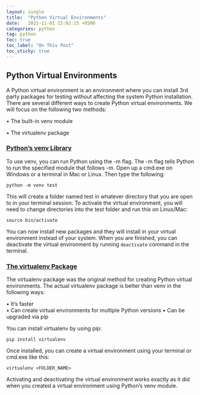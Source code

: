 ```yaml
---
layout: single
title:  "Python Virtual Environments"
date:   2021-11-01 15:02:15 +0500
categories: python
tag: python
toc: true
toc_label: "On This Post"
toc_sticky: true
---
```


## Python Virtual Environments
A Python virtual environment is an environment where you can install 3rd party packages for testing without affecting the system Python installation. There are several different ways to create Python virtual environments. We will focus on the following two methods:

• The built-in venv module

• The virtualenv package

### [Python’s venv Library](https://docs.python.org/3/library/venv.html)

To use venv, you can run Python using the -m flag. The -m flag tells Python to run the specified module that follows -m. Open up a cmd.exe on Windows or a terminal in Mac or Linux. Then type the following:

```console
python -m venv test
```

This will create a folder named test in whatever directory that you are open to in your terminal session. To activate the virtual environment, you will need to change directories into the test folder and run this on Linux/Mac:

```console
source bin/activate 
```

You can now install new packages and they will install in your virtual environment instead of your system. When you are finished, you can deactivate the virtual environment by running `deactivate` command in the terminal.

### [The virtualenv Package](https://pypi.org/project/virtualenv/)

The virtualenv package was the original method for creating Python virtual environments. The actual virtualenv package is better than venv in the following ways:

• It’s faster  
• Can create virtual environments for multiple Python versions
• Can be upgraded via pip

You can install virtualenv by using pip:

```console
pip install virtualenv 
```

Once installed, you can create a virtual environment using your terminal or cmd.exe like this:

```console
virtualenv <FOLDER_NAME>
```

Activating and deactivating the virtual environment works exactly as it did when you created a virtual environment using Python’s venv module.
